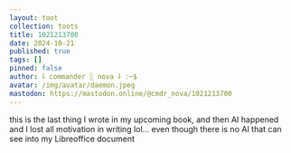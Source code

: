 ```yaml
---
layout: toot
collection: toots
title: 1021213700
date: 2024-10-21
published: true
tags: []
pinned: false
author: ⸸ commander ░ nova ⸸ :~$
avatar: /img/avatar/daemon.jpeg
mastodon: https://mastodon.online/@cmdr_nova/1021213700
---
```


this is the last thing I wrote in my upcoming book, and then AI happened and I lost all motivation in writing lol... even though there is no AI that can see into my Libreoffice document
